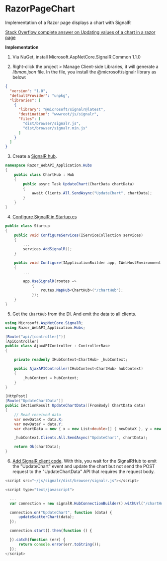 # RazorPageChart
Implementation of a Razor page displays a chart with SignalR

[Stack Overflow complete answer on Updating values of a chart in a razor page](https://stackoverflow.com/a/77428238/8017690)

<b>Implementation</b>

1. Via NuGet, install Microsoft.AspNetCore.SignalR.Common 1.1.0

2. Right-click the project > Manage Client-side Libraries, it will generate a *libman.json* file. In the file, you install the @microsoft/signalr library as below:

```JSON
{
  "version": "1.0",
  "defaultProvider": "unpkg",
  "libraries": [
    {
      "library": "@microsoft/signalr@latest",
      "destination": "wwwroot/js/signalr",
      "files": [
        "dist/browser/signalr.js",
        "dist/browser/signalr.min.js"
      ]
    }
  ]
}
```

3. Create a [SignalR hub][2].

```csharp
namespace Razor_WebAPI_Application.Hubs
{
    public class ChartHub : Hub
    {
        public async Task UpdateChart(ChartData chartData)
        {
            await Clients.All.SendAsync("UpdateChart", chartData);
        }
    }
}
```

4. [Configure SignalR in Startup.cs][3]

```csharp
public class Startup 
{
    public void ConfigureServices(IServiceCollection services)
    {
        ...
        services.AddSignalR();
    }

    public void Configure(IApplicationBuilder app, IWebHostEnvironment env)
    {
        ...

        app.UseSignalR(routes =>
            {
                routes.MapHub<ChartHub>("/chartHub");
            });
    }
}
```

5. Get the `ChartHub` from the DI. And emit the data to all clients.

```csharp
using Microsoft.AspNetCore.SignalR;
using Razor_WebAPI_Application.Hubs;

[Route("api/[controller]")]
[ApiController]
public class AjaxAPIController : ControllerBase
{

    private readonly IHubContext<ChartHub> _hubContext;

    public AjaxAPIController(IHubContext<ChartHub> hubContext)
    {
        _hubContext = hubContext;
    }
}
```

```csharp
[HttpPost]
[Route("UpdateChartData")]
public IActionResult UpdateChartData([FromBody] ChartData data)
{
    // Read received data
    var newDataX = data.X;
    var newDataY = data.Y;
    var chartData = new { x = new List<double>[] { newDataX }, y = new List<double>[] { newDataY } };

    _hubContext.Clients.All.SendAsync("UpdateChart", chartData);

    return Ok(chartData);
}
```

6. [Add SignalR client code][4]. With this, you wait for the SignalRHub to emit the "UpdateChart" event and update the chart but not send the POST request to the "UpdateChartData" API that requires the request body. 

```js
<script src="~/js/signalr/dist/browser/signalr.js"></script>

<script type="text/javascript">

  ...
  var connection = new signalR.HubConnectionBuilder().withUrl("/chartHub").build();

  connection.on("UpdateChart", function (data) {
      updateScatterChart(data);
  });

  connection.start().then(function () {

  }).catch(function (err) {
      return console.error(err.toString());
  });
</script>
```

  [1]: https://learn.microsoft.com/en-us/aspnet/core/tutorials/signalr?view=aspnetcore-7.0&viewFallbackFrom=aspnetcore-2.2&WT.mc_id=dotnet-35129-website&tabs=visual-studio
  [2]: https://learn.microsoft.com/en-us/aspnet/core/tutorials/signalr?view=aspnetcore-7.0&WT.mc_id=dotnet-35129-website&tabs=visual-studio#create-a-signalr-hub
  [3]: https://learn.microsoft.com/en-us/aspnet/core/tutorials/signalr?view=aspnetcore-7.0&tabs=visual-studio#configure-signalr
  [4]: https://learn.microsoft.com/en-us/aspnet/core/tutorials/signalr?view=aspnetcore-7.0&WT.mc_id=dotnet-35129-website&tabs=visual-studio#add-signalr-client-code
